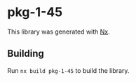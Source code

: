 # pkg-1-45

This library was generated with [Nx](https://nx.dev).

## Building

Run `nx build pkg-1-45` to build the library.
